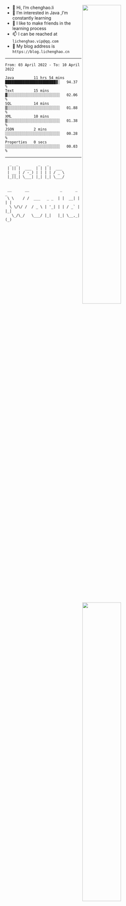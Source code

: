 [<img align="right" width="50%" src="https://github-readme-stats.vercel.app/api?username=lichlaughing&show_icons=true">](https://metrics.lecoq.io/ouuan?template=classic)
- 👋 Hi, I’m chenghao.li
- 👀 I’m interested in Java ,I’m constantly learning
- 💞️ I like to make friends in the learning process
- 📫 I can be reached at `lichenghao.vip@qq.com`
- 🔗 My blog address is `https://blog.lichenghao.cn`


------
<!--START_SECTION:waka-->

```text
From: 03 April 2022 - To: 10 April 2022

Java         11 hrs 54 mins  ███████████████████████▓░   94.37 %
Text         15 mins         ▓░░░░░░░░░░░░░░░░░░░░░░░░   02.06 %
SQL          14 mins         ▒░░░░░░░░░░░░░░░░░░░░░░░░   01.88 %
XML          10 mins         ▒░░░░░░░░░░░░░░░░░░░░░░░░   01.38 %
JSON         2 mins          ░░░░░░░░░░░░░░░░░░░░░░░░░   00.28 %
Properties   0 secs          ░░░░░░░░░░░░░░░░░░░░░░░░░   00.03 %
```

<!--END_SECTION:waka-->

------

[<img align="right" width="50%" src="https://www.clustrmaps.com/map_v2.png?cl=ffffff&w=300&t=tt&d=o2HGaalky8OiHBxnoPq9wPYTNv7qpo8ua9FG06sBqt4&co=2d78ad&ct=ffffff">](https://github.com/lichlaughing)

```
  _  _         _   _       
 | || |  ___  | | | |  ___ 
 | __ | / -_) | | | | / _ \
 |_||_| \___| |_| |_| \___/
                           
```
```
 __      __              _      _     _ 
 \ \    / /  ___   _ _  | |  __| |   | |
  \ \/\/ /  / _ \ | '_| | | / _` |   |_|
   \_/\_/   \___/ |_|   |_| \__,_|   (_)
                                        
```
